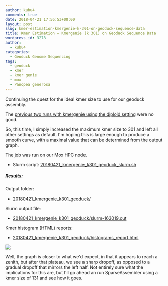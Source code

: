 ```yaml
---
author: kubu4
comments: true
date: 2018-04-21 17:56:53+00:00
layout: post
slug: kmer-estimation-kmergenie-k-301-on-geoduck-sequence-data
title: Kmer Estimation – Kmergenie (k 301) on Geoduck Sequence Data
wordpress_id: 3278
author:
  - kubu4
categories:
  - Geoduck Genome Sequencing
tags:
  - geoduck
  - kmer
  - kmer genie
  - mox
  - Panopea generosa
---
```


Continuing the quest for the ideal kmer size to use for our geoduck assembly.

The [previous two runs with kmergenie using the diploid setting](https://robertslab.github.io/sams-notebook/2018-04-19-kmer-estimation-kmergenie-tweaks-on-geoduck-sequence-data.html) were no good.

So, this time, I simply increased the maximum kmer size to 301 and left all other settings as default. I'm hoping this is large enough to produce a smooth curve, with a maximal value that can be determined from the output graph.

The job was run on our Mox HPC node.





  * Slurm script: [20180421_kmergenie_k301_geoduck_slurm.sh](https://owl.fish.washington.edu/Athaliana/20180421_kmergenie_k301_geoduck/20180421_kmergenie_k301_geoduck_slurm.sh)





##### Results:



Output folder:





  * [20180421_kmergenie_k301_geoduck/](https://owl.fish.washington.edu/Athaliana/20180421_kmergenie_k301_geoduck/)



Slurm output file:



  * [20180421_kmergenie_k301_geoduck/slurm-163019.out](https://owl.fish.washington.edu/Athaliana/20180421_kmergenie_k301_geoduck/slurm-163019.out)



Kmer histogram (HTML) reports:



  * [20180421_kmergenie_k301_geoduck/histograms_report.html](https://owl.fish.washington.edu/Athaliana/20180421_kmergenie_k301_geoduck/histograms_report.html)



![](https://owl.fish.washington.edu/Athaliana/20180421_kmergenie_k301_geoduck/20180421_kmergenie_k301_geoduck.png)

Well, the graph is closer to what we'd expect, in that it appears to reach a zenith, but after that plateau, we see a sharp dropoff, as opposed to a gradual dropoff that mirrors the left half. Not entirely sure what the implications for this are, but I'll go ahead an run SparseAssembler using a kmer size of 131 and see how it goes.
